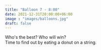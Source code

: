 ```yaml
---
title: "Balloon 7 - 8:00"
date: 2021-12-31T20:00:00+06:00
image : "images/balloons.jpg"
draft: false
---
```


Who's the best?  Who will win?  
Time to find out by eating a donut on a string.
